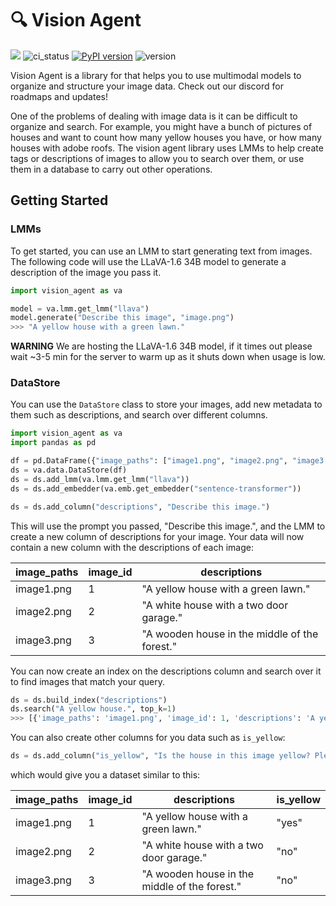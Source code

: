# 🔍 Vision Agent

[![](https://dcbadge.vercel.app/api/server/wPdN8RCYew)](https://discord.gg/wPdN8RCYew)
![ci_status](https://github.com/landing-ai/vision-agent/actions/workflows/ci_cd.yml/badge.svg)
[![PyPI version](https://badge.fury.io/py/vision-agent.svg)](https://badge.fury.io/py/vision-agent)
![version](https://img.shields.io/pypi/pyversions/vision-agent)


Vision Agent is a library for that helps you to use multimodal models to organize and structure your image data. Check out our discord for roadmaps and updates! 

One of the problems of dealing with image data is it can be difficult to organize and search. For example, you might have a bunch of pictures of houses and want to count how many yellow houses you have, or how many houses with adobe roofs. The vision agent library uses LMMs to help create tags or descriptions of images to allow you to search over them, or use them in a database to carry out other operations.

## Getting Started
### LMMs
To get started, you can use an LMM to start generating text from images. The following code will use the LLaVA-1.6 34B model to generate a description of the image you pass it.

```python
import vision_agent as va

model = va.lmm.get_lmm("llava")
model.generate("Describe this image", "image.png")
>>> "A yellow house with a green lawn."
```

**WARNING** We are hosting the LLaVA-1.6 34B model, if it times out please wait ~3-5 min for the server to warm up as it shuts down when usage is low.

### DataStore
You can use the `DataStore` class to store your images, add new metadata to them such as descriptions, and search over different columns.

```python
import vision_agent as va
import pandas as pd

df = pd.DataFrame({"image_paths": ["image1.png", "image2.png", "image3.png"]})
ds = va.data.DataStore(df)
ds = ds.add_lmm(va.lmm.get_lmm("llava"))
ds = ds.add_embedder(va.emb.get_embedder("sentence-transformer"))

ds = ds.add_column("descriptions", "Describe this image.")
```

This will use the prompt you passed, "Describe this image.", and the LMM to create a new column of descriptions for your image. Your data will now contain a new column with the descriptions of each image:

| image\_paths | image\_id | descriptions |
| --- | --- | --- |
| image1.png | 1 | "A yellow house with a green lawn." |
| image2.png | 2 | "A white house with a two door garage." |
| image3.png | 3 | "A wooden house in the middle of the forest." |

You can now create an index on the descriptions column and search over it to find images that match your query.

```python
ds = ds.build_index("descriptions")
ds.search("A yellow house.", top_k=1)
>>> [{'image_paths': 'image1.png', 'image_id': 1, 'descriptions': 'A yellow house with a green lawn.'}]
```

You can also create other columns for you data such as `is_yellow`:

```python
ds = ds.add_column("is_yellow", "Is the house in this image yellow? Please answer yes or no.")
```

which would give you a dataset similar to this:

| image\_paths | image\_id | descriptions | is\_yellow |
| --- | --- | --- | --- |
| image1.png | 1 | "A yellow house with a green lawn." | "yes" |
| image2.png | 2 | "A white house with a two door garage." | "no" |
| image3.png | 3 | "A wooden house in the middle of the forest." | "no" |
